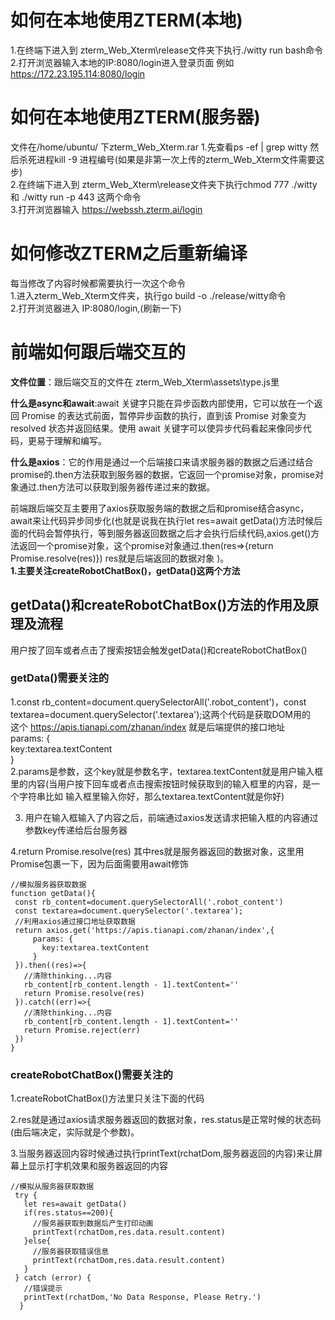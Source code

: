 # 如何在本地使用ZTERM(本地)
1.在终端下进入到 zterm_Web_Xterm\release文件夹下执行./witty run bash命令  
2.打开浏览器输入本地的IP:8080/login进入登录页面 例如 https://172.23.195.114:8080/login
# 如何在本地使用ZTERM(服务器)
文件在/home/ubuntu/ 下zterm_Web_Xterm.rar 
1.先查看ps -ef | grep witty 然后杀死进程kill -9 进程编号(如果是非第一次上传的zterm_Web_Xterm文件需要这步)  
2.在终端下进入到 zterm_Web_Xterm\release文件夹下执行chmod 777 ./witty 和 ./witty run -p 443 这两个命令  
3.打开浏览器输入 https://webssh.zterm.ai/login  
# 如何修改ZTERM之后重新编译
每当修改了内容时候都需要执行一次这个命令  
1.进入zterm_Web_Xterm文件夹，执行go build -o ./release/witty命令  
2.打开浏览器进入 IP:8080/login,(刷新一下)  
# 前端如何跟后端交互的
**文件位置**：跟后端交互的文件在 zterm_Web_Xterm\assets\type.js里  

**什么是async和await**:await 关键字只能在异步函数内部使用，它可以放在一个返回 Promise 的表达式前面，暂停异步函数的执行，直到该 Promise 对象变为 resolved 状态并返回结果。使用 await 关键字可以使异步代码看起来像同步代码，更易于理解和编写。  

**什么是axios**：它的作用是通过一个后端接口来请求服务器的数据之后通过结合promise的.then方法获取到服务器的数据，它返回一个promise对象，promise对象通过.then方法可以获取到服务器传递过来的数据。

前端跟后端交互主要用了axios获取服务端的数据之后和promise结合async，await来让代码异步同步化(也就是说我在执行let res=await getData()方法时候后面的代码会暂停执行，等到服务器返回数据之后才会执行后续代码,axios.get()方法返回一个promise对象，这个promise对象通过.then(res=>{return Promise.resolve(res)}) res就是后端返回的数据对象 )。  
**1.主要关注createRobotChatBox()，getData()这两个方法**  

## getData()和createRobotChatBox()方法的作用及原理及流程
  用户按了回车或者点击了搜索按钮会触发getData()和createRobotChatBox()  
  ### getData()需要关注的
  1.const rb_content=document.querySelectorAll('.robot_content')，const textarea=document.querySelector('.textarea');这两个代码是获取DOM用的  
  这个 https://apis.tianapi.com/zhanan/index 就是后端提供的接口地址  
  params: {    
      key:textarea.textContent  
  }  
  2.params是参数，这个key就是参数名字，textarea.textContent就是用户输入框里的内容(当用户按下回车或者点击搜索按钮时候获取到的输入框里的内容，是一个字符串比如 输入框里输入你好，那么textarea.textContent就是你好)  
   
  3. 用户在输入框输入了内容之后，前端通过axios发送请求把输入框的内容通过参数key传递给后台服务器  
   
  4.return Promise.resolve(res) 其中res就是服务器返回的数据对象，这里用Promise包裹一下，因为后面需要用await修饰
   
   ```
   //模拟服务器获取数据
  function getData(){
    const rb_content=document.querySelectorAll('.robot_content')
    const textarea=document.querySelector('.textarea');
    //利用axios通过接口地址获取数据
    return axios.get('https://apis.tianapi.com/zhanan/index',{
        params: {  
          key:textarea.textContent
        }       
    }).then((res)=>{
      //清除thinking...内容
      rb_content[rb_content.length - 1].textContent=''  
      return Promise.resolve(res)
    }).catch((err)=>{
      //清除thinking...内容
      rb_content[rb_content.length - 1].textContent=''  
      return Promise.reject(err)
    })
  }
```
  ### createRobotChatBox()需要关注的 
  
   1.createRobotChatBox()方法里只关注下面的代码  
  
   2.res就是通过axios请求服务器返回的数据对象，res.status是正常时候的状态码(由后端决定，实际就是个参数)。  
   
   3.当服务器返回内容时候通过执行printText(rchatDom,服务器返回的内容)来让屏幕上显示打字机效果和服务器返回的内容  
    
   ```
   //模拟从服务器获取数据
    try {
      let res=await getData()
      if(res.status==200){
        //服务器获取到数据后产生打印动画
        printText(rchatDom,res.data.result.content)
      }else{
        //服务器获取错误信息
        printText(rchatDom,res.data.result.content)
      }
    } catch (error) {
      //错误提示
      printText(rchatDom,'No Data Response, Please Retry.')
     }
  ```
